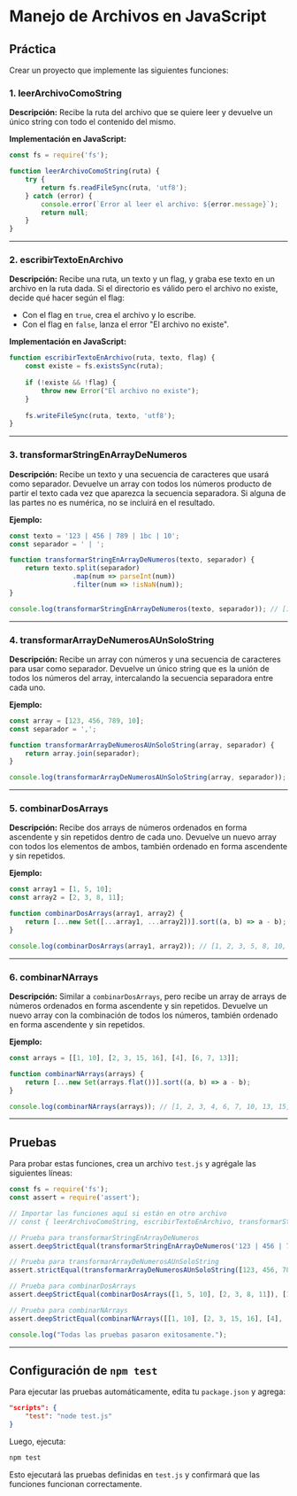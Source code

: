 # Manejo de Archivos en JavaScript

## Práctica

Crear un proyecto que implemente las siguientes funciones:

### 1. leerArchivoComoString

**Descripción:**
Recibe la ruta del archivo que se quiere leer y devuelve un único string con todo el contenido del mismo.

**Implementación en JavaScript:**

```js
const fs = require('fs');

function leerArchivoComoString(ruta) {
    try {
        return fs.readFileSync(ruta, 'utf8');
    } catch (error) {
        console.error(`Error al leer el archivo: ${error.message}`);
        return null;
    }
}
```

---

### 2. escribirTextoEnArchivo

**Descripción:**
Recibe una ruta, un texto y un flag, y graba ese texto en un archivo en la ruta dada. Si el directorio es válido pero el archivo no existe, decide qué hacer según el flag:

- Con el flag en `true`, crea el archivo y lo escribe.
- Con el flag en `false`, lanza el error "El archivo no existe".

**Implementación en JavaScript:**

```js
function escribirTextoEnArchivo(ruta, texto, flag) {
    const existe = fs.existsSync(ruta);
    
    if (!existe && !flag) {
        throw new Error("El archivo no existe");
    }
    
    fs.writeFileSync(ruta, texto, 'utf8');
}
```

---

### 3. transformarStringEnArrayDeNumeros

**Descripción:**
Recibe un texto y una secuencia de caracteres que usará como separador. Devuelve un array con todos los números producto de partir el texto cada vez que aparezca la secuencia separadora. Si alguna de las partes no es numérica, no se incluirá en el resultado.

**Ejemplo:**

```js
const texto = '123 | 456 | 789 | 1bc | 10';
const separador = ' | ';

function transformarStringEnArrayDeNumeros(texto, separador) {
    return texto.split(separador)
                .map(num => parseInt(num))
                .filter(num => !isNaN(num));
}

console.log(transformarStringEnArrayDeNumeros(texto, separador)); // [123, 456, 789, 10]
```

---

### 4. transformarArrayDeNumerosAUnSoloString

**Descripción:**
Recibe un array con números y una secuencia de caracteres para usar como separador. Devuelve un único string que es la unión de todos los números del array, intercalando la secuencia separadora entre cada uno.

**Ejemplo:**

```js
const array = [123, 456, 789, 10];
const separador = ',';

function transformarArrayDeNumerosAUnSoloString(array, separador) {
    return array.join(separador);
}

console.log(transformarArrayDeNumerosAUnSoloString(array, separador)); // '123,456,789,10'
```

---

### 5. combinarDosArrays

**Descripción:**
Recibe dos arrays de números ordenados en forma ascendente y sin repetidos dentro de cada uno. Devuelve un nuevo array con todos los elementos de ambos, también ordenado en forma ascendente y sin repetidos.

**Ejemplo:**

```js
const array1 = [1, 5, 10];
const array2 = [2, 3, 8, 11];

function combinarDosArrays(array1, array2) {
    return [...new Set([...array1, ...array2])].sort((a, b) => a - b);
}

console.log(combinarDosArrays(array1, array2)); // [1, 2, 3, 5, 8, 10, 11]
```

---

### 6. combinarNArrays

**Descripción:**
Similar a `combinarDosArrays`, pero recibe un array de arrays de números ordenados en forma ascendente y sin repetidos. Devuelve un nuevo array con la combinación de todos los números, también ordenado en forma ascendente y sin repetidos.

**Ejemplo:**

```js
const arrays = [[1, 10], [2, 3, 15, 16], [4], [6, 7, 13]];

function combinarNArrays(arrays) {
    return [...new Set(arrays.flat())].sort((a, b) => a - b);
}

console.log(combinarNArrays(arrays)); // [1, 2, 3, 4, 6, 7, 10, 13, 15, 16]
```

---

## Pruebas

Para probar estas funciones, crea un archivo `test.js` y agrégale las siguientes líneas:

```js
const fs = require('fs');
const assert = require('assert');

// Importar las funciones aquí si están en otro archivo
// const { leerArchivoComoString, escribirTextoEnArchivo, transformarStringEnArrayDeNumeros, transformarArrayDeNumerosAUnSoloString, combinarDosArrays, combinarNArrays } = require('./archivoFunciones');

// Prueba para transformarStringEnArrayDeNumeros
assert.deepStrictEqual(transformarStringEnArrayDeNumeros('123 | 456 | 789 | 1bc | 10', ' | '), [123, 456, 789, 10]);

// Prueba para transformarArrayDeNumerosAUnSoloString
assert.strictEqual(transformarArrayDeNumerosAUnSoloString([123, 456, 789, 10], ','), '123,456,789,10');

// Prueba para combinarDosArrays
assert.deepStrictEqual(combinarDosArrays([1, 5, 10], [2, 3, 8, 11]), [1, 2, 3, 5, 8, 10, 11]);

// Prueba para combinarNArrays
assert.deepStrictEqual(combinarNArrays([[1, 10], [2, 3, 15, 16], [4], [6, 7, 13]]), [1, 2, 3, 4, 6, 7, 10, 13, 15, 16]);

console.log("Todas las pruebas pasaron exitosamente.");
```

---

## Configuración de `npm test`

Para ejecutar las pruebas automáticamente, edita tu `package.json` y agrega:

```json
"scripts": {
    "test": "node test.js"
}
```

Luego, ejecuta:

```bash
npm test
```

Esto ejecutará las pruebas definidas en `test.js` y confirmará que las funciones funcionan correctamente.
